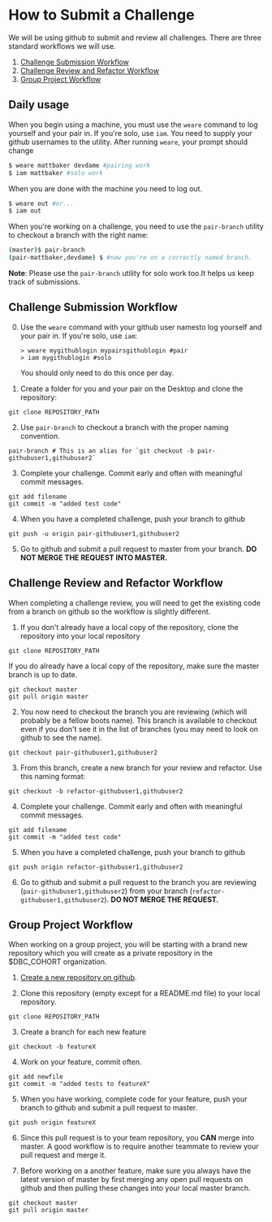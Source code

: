 # How to Submit a Challenge

We will be using github to submit and review all challenges. There are three standard workflows we will use.

1. [Challenge Submission Workflow](#challenge-submission-workflow)
1. [Challenge Review and Refactor Workflow](#challenge-review-and-refactor-workflow)
1. [Group Project Workflow](#group-project-workflow)

## Daily usage

When you begin using a machine, you must use the `weare` command to log yourself and your pair in. If you're solo, use `iam`. You need to supply your github usernames to the utility. After running `weare`, your prompt should change

```bash
$ weare mattbaker devdame #pairing work
$ iam mattbaker #solo work
```

When you are done with the machine you need to log out.

```bash
$ weare out #or...
$ iam out
```

When you're working on a challenge, you need to use the `pair-branch` utility to checkout a branch with the right name:

```bash
(master)$ pair-branch
(pair-mattbaker,devdame) $ #now you're on a correctly named branch.
```

**Note**: Please use the `pair-branch` utility for solo work too.It helps us keep track of submissions.

## Challenge Submission Workflow

0. Use the `weare` command with your github user namesto log yourself and your pair in. If you're solo, use `iam`:
   ```
   > weare mygithublogin mypairsgithublogin #pair
   > iam mygithublogin #solo
   ```

   You should only need to do this once per day.

1. Create a folder for you and your pair on the Desktop and clone the repository:

  ```shell
  git clone REPOSITORY_PATH
  ```

2. Use `pair-branch` to checkout a branch with the proper naming convention.

  ```shell
  pair-branch # This is an alias for `git checkout -b pair-githubuser1,githubuser2`
  ```

3. Complete your challenge. Commit early and often with meaningful commit messages.

  ```shell
  git add filename
  git commit -m "added test code"
  ```

4. When you have a completed challenge, push your branch to github

  ```shell
  git push -u origin pair-githubuser1,githubuser2
  ```

5.  Go to github and submit a pull request to master from your branch.  **DO NOT MERGE THE REQUEST INTO MASTER.**

## Challenge Review and Refactor Workflow

When completing a challenge review, you will need to get the existing code from a branch on github so the workflow is slightly different.


1.  If you don't already have a local copy of the repository, clone the repository into your local repository

  ```shell
  git clone REPOSITORY_PATH
  ```

  If you do already have a local copy of the repository, make sure the master branch is up to date.

  ```shell
  git checkout master
  git pull origin master
  ```

2. You now need to checkout the branch you are reviewing (which will probably be a fellow boots name). This branch is available to checkout even if you don't see it in the list of branches (you may need to look on github to see the name).

  ```shell
  git checkout pair-githubuser1,githubuser2
  ```

3. From this branch, create a new branch for your review and refactor. Use this naming format:

  ```shell
  git checkout -b refactor-githubuser1,githubuser2
  ```

4. Complete your challenge. Commit early and often with meaningful commit messages.

  ```shell
  git add filename
  git commit -m "added test code"
  ```

5. When you have a completed challenge, push your branch to github

  ```shell
  git push origin refactor-githubuser1,githubuser2
  ```

6. Go to github and submit a pull request to the branch you are reviewing (`pair-githubuser1,githubuser2`) from your branch (`refactor-githubuser1,githubuser2`).  **DO NOT MERGE THE REQUEST.**

## Group Project Workflow

When working on a group project, you will be starting with a brand new repository which you will create as a private repository in the $DBC_COHORT organization.

1. [Create a new repository on github](https://help.github.com/articles/create-a-repo).

2. Clone this repository (empty except for a README.md file) to your local repository.

  ```shell
  git clone REPOSITORY_PATH
  ```

3. Create a branch for each new feature

  ```shell
  git checkout -b featureX
  ```

4. Work on your feature, commit often.

  ```shell
  git add newfile
  git commit -m "added tests to featureX"
  ```

5. When you have working, complete code for your feature, push your branch to github and submit a pull request to master.

  ```shell
  git push origin featureX
  ```

6. Since this pull request is to your team repository, you **CAN** merge into master. A good workflow is to require another teammate to review your pull request and merge it.

7. Before working on a another feature, make sure you always have the latest version of master by first merging any open pull requests on github and then pulling these changes into your local master branch.

  ```shell
  git checkout master
  git pull origin master
  ```
